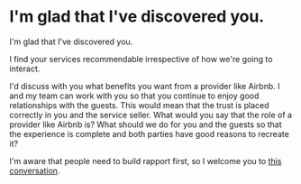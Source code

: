 # I'm glad that I've discovered you.

I'm glad that I've discovered you.

I find your services recommendable irrespective of how we're going to interact.

I'd discuss with you what benefits you want from a provider like Airbnb. I and my team can work with you so that you continue to enjoy good relationships with the guests. This would mean that the trust is placed correctly in you and the service seller. What would you say that the role of a provider like Airbnb is? What should we do for you and the guests so that the experience is complete and both parties have good reasons to recreate it?

I'm aware that people need to build rapport first, so I welcome you to [this conversation](https://medium.com/julian-dumitrascu/building-a-relationship-6d7bf1e3c502).